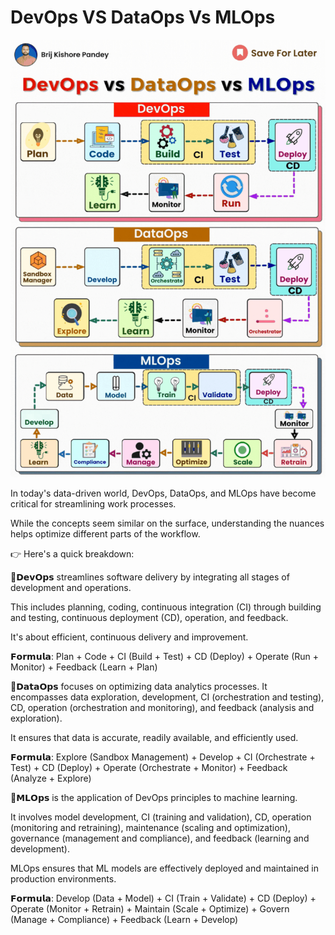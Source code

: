 # DevOps VS DataOps Vs MLOps

![Banner](../images/1710886270583.gif)

In today's data-driven world, DevOps, DataOps, and MLOps have become critical for streamlining work processes.

While the concepts seem similar on the surface, understanding the nuances helps optimize different parts of the workflow.

👉 Here's a quick breakdown:

🔹𝗗𝗲𝘃𝗢𝗽𝘀 streamlines software delivery by integrating all stages of development and operations.

This includes planning, coding, continuous integration (CI) through building and testing, continuous deployment (CD), operation, and feedback.

It's about efficient, continuous delivery and improvement.

𝗙𝗼𝗿𝗺𝘂𝗹𝗮: Plan + Code + CI (Build + Test) + CD (Deploy) + Operate (Run + Monitor) + Feedback (Learn + Plan)

🔹𝗗𝗮𝘁𝗮𝗢𝗽𝘀 focuses on optimizing data analytics processes. It encompasses data exploration, development, CI (orchestration and testing), CD, operation (orchestration and monitoring), and feedback (analysis and exploration).

It ensures that data is accurate, readily available, and efficiently used.

𝗙𝗼𝗿𝗺𝘂𝗹𝗮: Explore (Sandbox Management) + Develop + CI (Orchestrate + Test) + CD (Deploy) + Operate (Orchestrate + Monitor) + Feedback (Analyze + Explore)

🔹𝗠𝗟𝗢𝗽𝘀 is the application of DevOps principles to machine learning.

It involves model development, CI (training and validation), CD, operation (monitoring and retraining), maintenance (scaling and optimization), governance (management and compliance), and feedback (learning and development).

MLOps ensures that ML models are effectively deployed and maintained in production environments.

𝗙𝗼𝗿𝗺𝘂𝗹𝗮: Develop (Data + Model) + CI (Train + Validate) + CD (Deploy) + Operate (Monitor + Retrain) + Maintain (Scale + Optimize) + Govern (Manage + Compliance) + Feedback (Learn + Develop)

